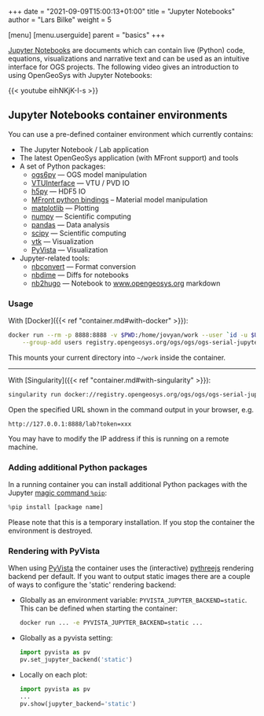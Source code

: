 +++
date = "2021-09-09T15:00:13+01:00"
title = "Jupyter Notebooks"
author = "Lars Bilke"
weight = 5

[menu]
  [menu.userguide]
    parent = "basics"
+++

[Jupyter Notebooks](https://jupyter.org) are documents which can contain live (Python) code, equations, visualizations and narrative text and can be used as an intuitive interface for OGS projects. The following video gives an introduction to using OpenGeoSys with Jupyter Notebooks:

{{< youtube eihNKjK-I-s >}}

## Jupyter Notebooks container environments

You can use a pre-defined container environment which currently contains:

- The Jupyter Notebook / Lab application
- The latest OpenGeoSys application (with MFront support) and tools
- A set of Python packages:
  - [ogs6py](https://github.com/joergbuchwald/ogs6py) — OGS model manipulation
  - [VTUInterface](https://github.com/joergbuchwald/VTUinterface) — VTU / PVD IO
  - [h5py](https://docs.h5py.org/en/latest/index.html) — HDF5 IO
  - [MFront python bindings](http://tfel.sourceforge.net/mfront-python.html) – Material model manipulation
  - [matplotlib](https://matplotlib.org) — Plotting
  - [numpy](https://numpy.org) — Scientific computing
  - [pandas](https://pandas.pydata.org) — Data analysis
  - [scipy](https://docs.scipy.org/doc/scipy/reference/) — Scientific computing
  - [vtk](https://pypi.org/project/vtk/) — Visualization
  - [PyVista][pyvista] — Visualization
- Jupyter-related tools:
  - [nbconvert](https://nbconvert.readthedocs.io) — Format conversion
  - [nbdime](https://nbdime.readthedocs.io) — Diffs for notebooks
  - [nb2hugo](https://github.com/bilke/nb2hugo/tree/ogs) — Notebook to www.opengeosys.org markdown
### Usage

With [Docker]({{< ref "container.md#with-docker" >}}):

```bash
docker run --rm -p 8888:8888 -v $PWD:/home/jovyan/work --user `id -u $USER` \
    --group-add users registry.opengeosys.org/ogs/ogs/ogs-serial-jupyter
```

This mounts your current directory into `~/work` inside the container.

---

With [Singularity]({{< ref "container.md#with-singularity" >}}):

```bash
singularity run docker://registry.opengeosys.org/ogs/ogs/ogs-serial-jupyter
```

Open the specified URL shown in the command output in your browser, e.g.

```
http://127.0.0.1:8888/lab?token=xxx
```

You may have to modify the IP address if this is running on a remote machine.

### Adding additional Python packages

In a running container you can install additional Python packages with the Jupyter [magic command `%pip`](https://ipython.readthedocs.io/en/stable/interactive/magics.html#magic-pip):

```python
%pip install [package name]
```

Please note that this is a temporary installation. If you stop the container the environment is destroyed.

### Rendering with PyVista

When using [PyVista][pyvista] the container uses the (interactive) [pythreejs](https://docs.pyvista.org/user-guide/jupyter/pythreejs.html) rendering backend per default. If you want to output static images there are a couple of ways to configure the 'static' rendering backend:

- Globally as an environment variable: `PYVISTA_JUPYTER_BACKEND=static`. This can be defined when starting the container:
  ```bash
  docker run ... -e PYVISTA_JUPYTER_BACKEND=static ...
  ```
- Globally as a pyvista setting:
  ```python
  import pyvista as pv
  pv.set_jupyter_backend('static')
  ```
- Locally on each plot:
  ```python
  import pyvista as pv
  ...
  pv.show(jupyter_backend='static')
  ```

[pyvista]: https://docs.pyvista.org
